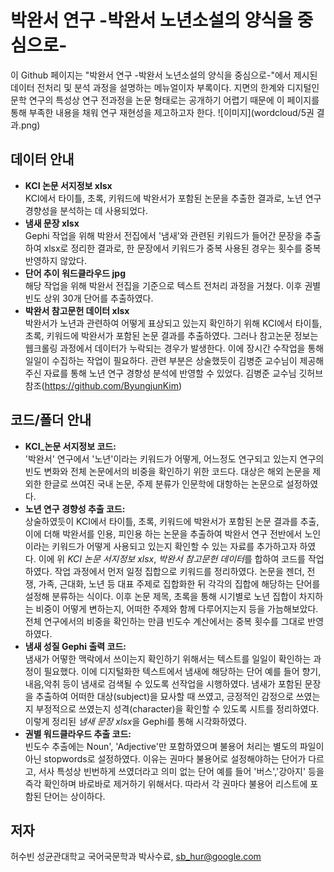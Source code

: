 # 박완서 연구 -박완서 노년소설의 양식을 중심으로-
이 Github 페이지는 "박완서 연구 -박완서 노년소설의 양식을 중심으로-"에서 제시된 데이터 전처리 및 분석 과정을 설명하는 메뉴얼이자 부록이다. 지면의 한계와 디지털인문학 연구의 특성상 연구 전과정을 논문 형태로는 공개하기 어렵기 때문에 이 페이지를 통해 부족한 내용을 채워 연구 재현성을 제고하고자 한다.
![이미지](wordcloud/5권 결과.png)

## 데이터 안내
- **KCI 논문 서지정보 xlsx**  
  KCI에서 타이틀, 초록, 키워드에 박완서가 포함된 논문을 추출한 결과로, 노년 연구 경향성을 분석하는 데 사용되었다.
- **냄새 문장 xlsx**  
  Gephi 작업을 위해 박완서 전집에서 '냄새'와 관련된 키워드가 들어간 문장을 추출하여 xlsx로 정리한 결과로, 한 문장에서 키워드가 중복 사용된 경우는 횟수를 중복 반영하지 않았다.
- **단어 추이 워드클라우드 jpg**  
  해당 작업을 위해 박완서 전집을 기준으로 텍스트 전처리 과정을 거쳤다. 이후 권별 빈도 상위 30개 단어를 추출하였다.
- **박완서 참고문헌 데이터 xlsx**  
  박완서가 노년과 관련하여 어떻게 표상되고 있는지 확인하기 위해 KCI에서 타이틀, 초록, 키워드에 박완서가 포함된 논문 결과를 추출하였다. 그러나 참고논문 정보는 웹크롤링 과정에서 데이터가 누락되는 경우가 발생한다. 이에 장시간 수작업을 통해 일일이 수집하는 작업이 필요하다. 관련 부분은 상술했듯이 김병준 교수님이 제공해주신 자료를 통해 노년 연구 경향성 분석에 반영할 수 있었다. 김병준 교수님 깃허브 참조(https://github.com/ByungjunKim)

## 코드/폴더 안내
- **KCI_논문 서지정보 코드:**  
'박완서' 연구에서 '노년'이라는 키워드가 어떻게, 어느정도 연구되고 있는지 연구의 빈도 변화와 전체 논문에서의 비중을 확인하기 위한 코드다. 대상은 해외 논문을 제외한 한글로 쓰여진 국내 논문, 주제 분류가 인문학에 대항하는 논문으로 설정하였다.
- **노년 연구 경향성 추출 코드:**  
상술하였듯이 KCI에서 타이틀, 초록, 키워드에 박완서가 포함된 논문 결과를 추출, 이에 더해 박완서를 인용, 피인용 하는 논문을 추출하여 박완서 연구 전반에서 노인이라는 키워드가 어떻게 사용되고 있는지 확인할 수 있는 자료를 추가하고자 하였다. 이에 위 *KCI 논문 서지정보 xlsx*, *박완서 참고문헌 데이터*를 합하여 코드를 작업하였다. 작업 과정에서 먼저 일정 집합으로 키워드를 정리하였다. 논문을 젠더, 전쟁, 가족, 근대화, 노년 등 대표 주제로 집합화한 뒤 각각의 집합에 해당하는 단어를 설정해 분류하는 식이다. 이후 논문 제목, 초록을 통해 시기별로 노년 집합이 차지하는 비중이 어떻게 변하는지, 어떠한 주제와 함께 다루어지는지 등을 가늠해보았다. 전체 연구에서의 비중을 확인하는 만큼 빈도수 계산에서는 중복 횟수를 그대로 반영하였다. 
- **냄새 성질 Gephi 출력 코드:**  
냄새가 어떻한 맥락에서 쓰이는지 확인하기 위해서는 텍스트를 일일이 확인하는 과정이 필요했다. 이에 디지털화한 텍스트에서 냄새에 해당하는 단어 예를 들어 향기,내음,악취 등이 냄새로 검색될 수 있도록 선작업을 시행하였다. 냄새가 포함된 문장을 추출하여 어떠한 대상(subject)을 묘사할 때 쓰였고, 긍정적인 감정으로 쓰였는지 부정적으로 쓰였는지 성격(character)을 확인할 수 있도록 시트를 정리하였다. 이렇게 정리된 *냄새 문장 xlsx*을 Gephi를 통해 시각화하였다.
- **권별 워드클라우드 추출 코드:**  
 빈도수 추출에는 Noun', 'Adjective'만 포함하였으며 불용어 처리는 별도의 파일이 아닌 stopwords로 설정하였다. 이유는 권마다 불용어로 설정해야하는 단어가 다르고, 서사 특성상 빈번하게 쓰였더라고 의미 없는 단어 예를 들어 '버스','강아지' 등을 즉각 확인하며 바로바로 제거하기 위해서다. 따라서 각 권마다 불용어 리스트에 포함된 단어는 상이하다.
  
## 저자
허수빈 성균관대학교 국어국문학과 박사수료, sb_hur@google.com
